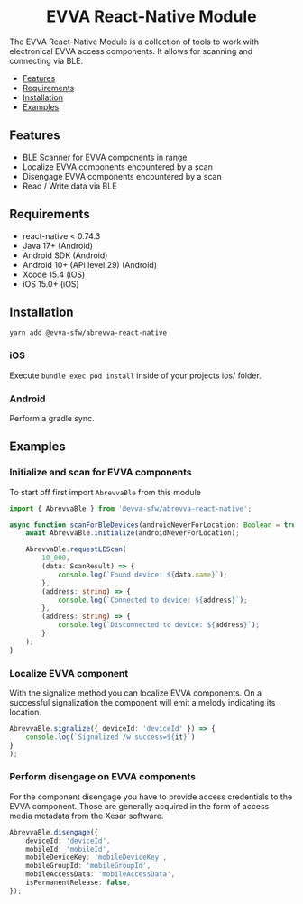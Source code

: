 <p align="center">
  <h1 align="center">EVVA React-Native Module</h1>
</p>

The EVVA React-Native Module is a collection of tools to work with electronical EVVA access components. It allows for scanning and connecting via BLE.

- [Features](#features)
- [Requirements](#requirements)
- [Installation](#installation)
- [Examples](#examples)

## Features

- BLE Scanner for EVVA components in range
- Localize EVVA components encountered by a scan
- Disengage EVVA components encountered by a scan
- Read / Write data via BLE

## Requirements

- react-native < 0.74.3
- Java 17+  (Android)
- Android SDK (Android)
- Android 10+ (API level 29) (Android)
- Xcode 15.4 (iOS)
- iOS 15.0+ (iOS)

## Installation
```
yarn add @evva-sfw/abrevva-react-native
```

### iOS

Execute `bundle exec pod install` inside of your projects ios/ folder.

### Android

Perform a gradle sync.

## Examples

### Initialize and scan for EVVA components

To start off first import `AbrevvaBle` from this module

```typescript
import { AbrevvaBle } from '@evva-sfw/abrevva-react-native';

async function scanForBleDevices(androidNeverForLocation: Boolean = true, timeout: Number) {
    await AbrevvaBle.initialize(androidNeverForLocation);

    AbrevvaBle.requestLEScan(
        10_000, 
        (data: ScanResult) => {
            console.log(`Found device: ${data.name}`);
        },
        (address: string) => {
            console.log(`Connected to device: ${address}`);
        },
        (address: string) => {
            console.log(`Disconnected to device: ${address}`);
        }
    );
}
```

### Localize EVVA component

With the signalize method you can localize EVVA components. On a successful signalization the component will emit a melody indicating its location.

```typescript
AbrevvaBle.signalize({ deviceId: 'deviceId' }) => {
    console.log(`Signalized /w success=${it}`)
}
);
```
### Perform disengage on EVVA components

For the component disengage you have to provide access credentials to the EVVA component. Those are generally acquired in the form of access media metadata from the Xesar software.

```typescript
AbrevvaBle.disengage({
    deviceId: 'deviceId',
    mobileId: 'mobileId',
    mobileDeviceKey: 'mobileDeviceKey',
    mobileGroupId: 'mobileGroupId',
    mobileAccessData: 'mobileAccessData',
    isPermanentRelease: false,
});
```
